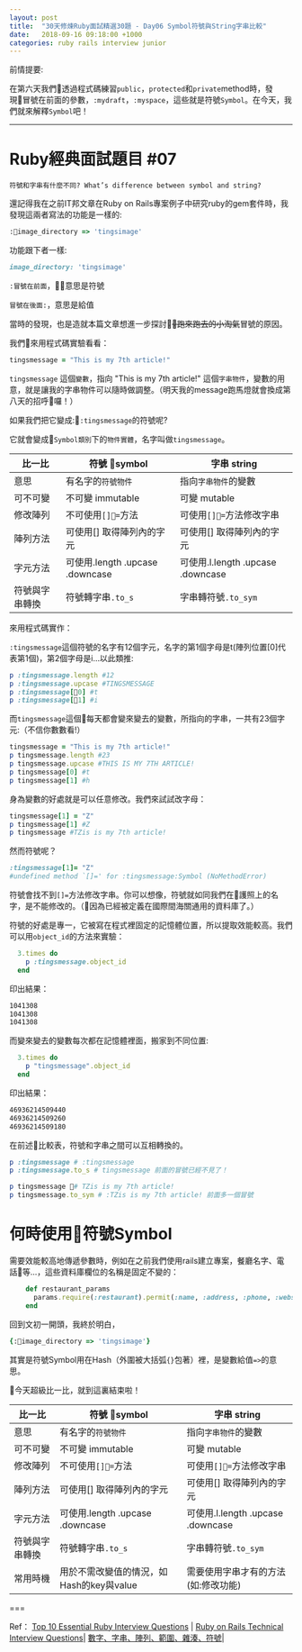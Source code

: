 ```yaml
---
layout: post
title:  "30天修煉Ruby面試精選30題 - Day06 Symbol符號與String字串比較"
date:   2018-09-16 09:18:00 +1000
categories: ruby rails interview junior
---
```

前情提要:

在第六天我們透過程式碼練習`public`，`protected`和`private`method時，發現冒號在前面的參數，`:mydraft`，`:myspace`，這些就是符號`Symbol`。在今天，我們就來解釋`Symbol`吧！

---

# Ruby經典面試題目 #07

`符號和字串有什麼不同? What’s difference between symbol and string?`

還記得我在之前IT邦文章在Ruby on Rails專案例子中研究ruby的gem套件時，我發現這兩者寫法的功能是一樣的:

```ruby
:image_directory => 'tingsimage'  
```

功能跟下者一樣:

```ruby
image_directory: 'tingsimage'
```

`:冒號在前面`，意思是符號

`冒號在後面:`，意思是給值

當時的發現，也是造就本篇文章想進一步探討~~跑來跑去的小淘氣~~冒號的原因。

我們來用程式碼實驗看看：

```ruby
tingsmessage = "This is my 7th article!"
```

`tingsmessage` 這個`變數`，指向 "This is my 7th article!" 這個`字串物件`，變數的用意，就是讓我的字串物件可以隨時做調整。（明天我的message跑馬燈就會換成第八天的招呼囉！）

如果我們把它變成:`:tingsmessage`的符號呢?

它就會變成`Symbol類別`下的`物件實體`，名字叫做`tingsmessage`。

比一比 | 符號 symbol | 字串 string
------------- | ------------- | -------------
意思  | 有名字的`符號物件`  | 指向`字串物件`的變數
可不可變  | 不可變 immutable  | 可變 mutable
修改陣列 | 不可使用`[]=`方法 | 可使用`[]=`方法修改字串
陣列方法 | 可使用[] 取得陣列內的字元 | 可使用[] 取得陣列內的字元
字元方法  | 可使用.length .upcase .downcase  | 可使用.l.length .upcase .downcase
符號與字串轉換  | 符號轉字串`.to_s` | 字串轉符號`.to_sym`

來用程式碼實作：

`:tingsmessage`這個符號的名字有12個字元，名字的第1個字母是t(陣列位置[0]代表第1個)，第2個字母是i...以此類推:

```ruby
p :tingsmessage.length #12
p :tingsmessage.upcase #TINGSMESSAGE
p :tingsmessage[0] #t
p :tingsmessage[1] #i
```

而`tingsmessage`這個每天都會變來變去的變數，所指向的字串，一共有23個字元:（不信你數數看!）

```ruby
tingsmessage = "This is my 7th article!"
p tingsmessage.length #23
p tingsmessage.upcase #THIS IS MY 7TH ARTICLE!
p tingsmessage[0] #t
p tingsmessage[1] #h
```

身為變數的好處就是可以任意修改。我們來試試改字母：

```ruby
tingsmessage[1] = "Z"
p tingsmessage[1] #Z
p tingsmessage #TZis is my 7th article!
```

然而符號呢？

```ruby
:tingsmessage[1]= "Z"
#undefined method `[]=' for :tingsmessage:Symbol (NoMethodError)
```

符號會找不到`[]=`方法修改字串。你可以想像，符號就如同我們在護照上的名字，是不能修改的。（因為已經被定義在國際間海關通用的資料庫了。）

符號的好處是專一，它被寫在程式裡固定的記憶體位置，所以提取效能較高。我們可以用`object_id`的方法來實驗：

```ruby
  3.times do
    p :tingsmessage.object_id
  end

```

印出結果：

```bash
1041308
1041308
1041308
```

而變來變去的變數每次都在記憶體裡面，搬家到不同位置:

```ruby
  3.times do
    p "tingsmessage".object_id
  end
```

印出結果：

```bash
46936214509440
46936214509260
46936214509180
```

在前述比較表，符號和字串之間可以互相轉換的。

```ruby
p :tingsmessage # :tingsmessage
p :tingsmessage.to_s # tingsmessage 前面的冒號已經不見了！

p tingsmessage # TZis is my 7th article!
p tingsmessage.to_sym # :TZis is my 7th article! 前面多一個冒號
```

# 何時使用符號Symbol

需要效能較高地傳遞參數時，例如在之前我們使用rails建立專案，餐廳名字、電話等...，這些資料庫欄位的名稱是固定不變的：

```ruby
    def restaurant_params
      params.require(:restaurant).permit(:name, :address, :phone, :website, :image)
    end
```

回到文初一開頭，我終於明白，

```ruby
{:image_directory => 'tingsimage'}
```

其實是符號Symbol用在Hash（外圍被大括弧`{}`包著）裡，是變數給值`=>`的意思。

今天超級比一比，就到這裏結束啦！

比一比 | 符號 symbol | 字串 string
------------- | ------------- | -------------
意思  | 有名字的`符號物件`  | 指向`字串物件`的變數
可不可變  | 不可變 immutable  | 可變 mutable
修改陣列 | 不可使用`[]=`方法 | 可使用`[]=`方法修改字串
陣列方法 | 可使用[] 取得陣列內的字元 | 可使用[] 取得陣列內的字元
字元方法  | 可使用.length .upcase .downcase  | 可使用.l.length .upcase .downcase
符號與字串轉換  | 符號轉字串`.to_s` | 字串轉符號`.to_sym`
常用時機  | 用於不需改變值的情況，如Hash的key與value | 需要使用字串才有的方法(如:修改功能)

===

Ref：
[Top 10 Essential Ruby Interview Questions](https://blog.bater.gq/ruby/2018/02/02/top-10-essential-ruby-interview-questions.html) |
[Ruby on Rails Technical Interview Questions](https://github.com/timurcatakli/ruby-on-rails-interview-questions-answers)| [數字、字串、陣列、範圍、雜湊、符號](https://railsbook.tw/chapters/06-ruby-basic-2.html#symbol_class)|